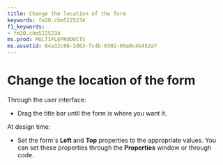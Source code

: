 ```yaml
---
title: Change the location of the form
keywords: fm20.chm5225234
f1_keywords:
- fm20.chm5225234
ms.prod: MULTIPLEPRODUCTS
ms.assetid: 64a32c08-2d63-fc4b-0302-09a8c4b452a7
---
```



# Change the location of the form

Through the user interface:



- Drag the title bar until the form is where you want it.
    

At design time:


- Set the form's  **Left** and **Top** properties to the appropriate values. You can set these properties through the **Properties** window or through code.
    


